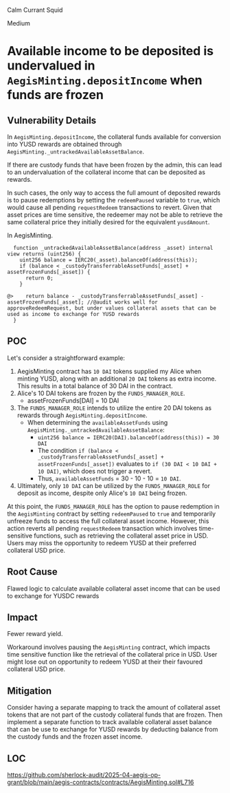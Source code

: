 Calm Currant Squid

Medium

# Available income to be deposited is undervalued in `AegisMinting.depositIncome` when funds are frozen

## Vulnerability Details 

In `AegisMinting.depositIncome`, the collateral funds available for conversion into YUSD rewards are obtained through `AegisMinting._untrackedAvailableAssetBalance`.

If there are custody funds that have been frozen by the admin, this can lead to an undervaluation of the collateral income that can be deposited as rewards.

In such cases, the only way to access the full amount of deposited rewards is to pause redemptions by setting the `redeemPaused` variable to `true`, which would cause all pending `requestRedeem` transactions to revert. Given that asset prices are time sensitive, the redeemer may not be able to retrieve the same collateral price they initially desired for the equivalent `yusdAmount`.

In AegisMinting.

```solidity
  function _untrackedAvailableAssetBalance(address _asset) internal view returns (uint256) {
    uint256 balance = IERC20(_asset).balanceOf(address(this));
    if (balance < _custodyTransferrableAssetFunds[_asset] + assetFrozenFunds[_asset]) {
      return 0;
    }

@>    return balance - _custodyTransferrableAssetFunds[_asset] - assetFrozenFunds[_asset]; //@audit works well for approveRedeemRequest, but under values collateral assets that can be used as income to exchange for YUSD rewards
  }
```
## POC

Let's consider a straightforward example:

1. AegisMinting contract has `10 DAI` tokens supplied my Alice when minting YUSD, along with an additional `20 DAI` tokens as extra income. This results in a total balance of 30 DAI in the contract.
2. Alice's 10 DAI tokens are frozen by the `FUNDS_MANAGER_ROLE`.
    - assetFrozenFunds[DAI] = 10 DAI
3. The `FUNDS_MANAGER_ROLE` intends to utilize the entire 20 DAI tokens as rewards through `AegisMinting.depositIncome`.
    - When determining the `availableAssetFunds` using `AegisMinting._untrackedAvailableAssetBalance`:
        - `uint256 balance = IERC20(DAI).balanceOf(address(this)) = 30 DAI`
        - The condition `if (balance < _custodyTransferrableAssetFunds[_asset] + assetFrozenFunds[_asset])` evaluates to `if (30 DAI < 10 DAI + 10 DAI)`, which does not trigger a revert.
        - Thus, `availableAssetFunds` = 30 - 10 - 10 = `10 DAI`.
4. Ultimately, only `10 DAI` can be utilized by the `FUNDS_MANAGER_ROLE` for deposit as income, despite only Alice's `10 DAI` being frozen.

At this point, the `FUNDS_MANAGER_ROLE` has the option to pause redemption in the `AegisMinting` contract by setting `redeemPaused` to `true` and temporarily unfreeze funds to access the full collateral asset income. However, this action reverts all pending `requestRedeem` transaction which involves time-sensitive functions, such as retrieving the collateral asset price in USD. Users may miss the opportunity to redeem YUSD at their preferred collateral USD price.

## Root Cause

Flawed logic to calculate available collateral asset income that can be used to exchange for YUSDC rewards

## Impact

Fewer reward yield. 

Workaround involves pausing the `AegisMinting` contract, which impacts time sensitive function like the retrieval of the collateral price in USD. User might lose out on opportunity to redeem YUSD at their their favoured collateral USD price. 

## Mitigation

Consider having a separate mapping to track the amount of collateral asset tokens that are not part of the custody collateral funds that are frozen. Then implement a separate function to track available  collateral asset balance that can be use to exchange for YUSD rewards by deducting balance from the custody funds and the frozen asset income.

## LOC

https://github.com/sherlock-audit/2025-04-aegis-op-grant/blob/main/aegis-contracts/contracts/AegisMinting.sol#L716
